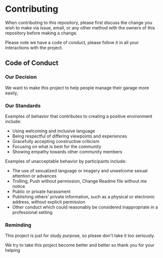 # Contributing

When contributing to this repository, please first discuss the change you wish to make via issue,
email, or any other method with the owners of this repository before making a change. 

Please note we have a code of conduct, please follow it in all your interactions with the project.

## Code of Conduct

### Our Decision

We want to make this project to help people manage their garage more easily,

### Our Standards

Examples of behavior that contributes to creating a positive environment
include:

* Using welcoming and inclusive language
* Being respectful of differing viewpoints and experiences
* Gracefully accepting constructive criticism
* Focusing on what is best for the community
* Showing empathy towards other community members

Examples of unacceptable behavior by participants include:

* The use of sexualized language or imagery and unwelcome sexual attention or
advances
* Trolling, Push without permission, Change Readme file without me notice
* Public or private harassment
* Publishing others' private information, such as a physical or electronic
  address, without explicit permission
* Other conduct which could reasonably be considered inappropriate in a
  professional setting

### Reminding

This project is just for study purpose, so please don't take it too seriously.

We try to take this project become better and better so thank you for your helping


